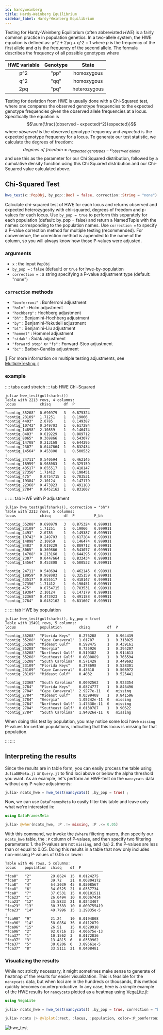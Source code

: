 ```yaml
---
id: hardyweinberg
title: Hardy-Weinberg Equilibrium
sidebar_label: Hardy-Weinberg Equilibrium
---
```


Testing for Hardy-Weinberg Equilibrium (often abbreviated _HWE_) is a fairly common practice in population genetics. In a two-allele system, the HWE equation is defined as: p^2 + 2pq + q^2 = 1
where $p$ is the frequency of the first allele and $q$ is the frequency of the second allele. The formula describes the frequency of all possible genotypes where

| HWE variable | Genotype |    State     |
| :----------: | :------: | :----------: |
|    p^2    |   "pp"   |  homozygous  |
|    q^2    |   "qq"   |  homozygous  |
|    2pq     |   "pq"   | heterozygous |

Testing for deviation from HWE is usually done with a Chi-Squared test, where one compares the observed genotype frequencies to the expected genotype frequencies given the observed allele frequencies at a locus. Specifically the equation is
$$\sum{\frac{(observed - expected)^2}{expected}}$$
where $observed$ is the observed genotype frequency and $expected$ is the expected genotype frequency for a locus. To generate our test statistic, we calculate the degrees of freedom: 
$$degrees\ of\ freedom = n_{expected\ genotypes} - n_{observed\ alleles}$$ 
and use this as the parameter for our Chi Squared distribution, followed by a cumulative density function using this Chi Squared distribution and our Chi-Squared value calculated above.

## Chi-Squared Test

```julia
hwe_test(x::PopObj, by_pop::Bool = false, correction::String = "none")
```

Calculate chi-squared test of HWE for each locus and returns observed and expected heterozygosity with chi-squared, degrees of freedom and p-values for each locus. Use `by_pop = true` to perform this separately for each population (default: by_pop = false) and return a NamedTuple with the names corresponding to the population names. Use `correction =` to specify a P-value correction method for multiple testing (recommended). For convenience, the correction method is appended to the name of the column, so you will always know how those P-values were adjusted.

### arguments

- `x` : the input `PopObj`
- `by_pop =` : `false` (default) or `true` for hwe-by-population
- `correction =`  : a string specifying a P-value adjustment type (default: "none")

### `correction` methods

- `"bonferroni"` : Bonferroni adjustment
- `"holm"` : Holm adjustment
- `"hochberg"` : Hochberg adjustment
- `"bh"` : Benjamini-Hochberg adjustment
- `"by"` : Benjamini-Yekutieli adjustment
- `"bl"`  : Benjamini-Liu adjustment
- `"hommel"` : Hommel adjustment
- `"sidak"` : Šidák adjustment
- `"forward stop"` or `"fs"` : Forward-Stop adjustment
- `"bc"` : Barber-Candès adjustment

:thinking: For more information on multiple testing adjustments, see [MultipleTesting.jl](https://juliangehring.github.io/MultipleTesting.jl/stable/)

### example
:::: tabs card stretch
::: tab HWE Chi-Squared

```
julia> hwe_test(gulfsharks())
Table with 2213 rows, 4 columns:
locus           chisq      df  P
───────────────────────────────────────
"contig_35208"  0.690979   3   0.875324
"contig_23109"  1.71251    1   0.19066
"contig_4493"   2.0785     1   0.149387
"contig_10742"  0.249703   1   0.617284
"contig_14898"  2.10859    1   0.146474
"contig_8483"   0.019229   1   0.889712
"contig_8065"   0.369866   1   0.543077
"contig_14708"  0.213168   1   0.644295
"contig_2307"   0.0447664  1   0.832434
"contig_14564"  0.453808   1   0.500532
⋮
"contig_24711"  0.540694   1   0.462145
"contig_18959"  0.968083   1   0.325159
"contig_43517"  0.655517   1   0.418147
"contig_27356"  1.71412    1   0.190451
"contig_475"    0.0754715  1   0.783531
"contig_19384"  2.10124    1   0.147179
"contig_22368"  0.473923   1   0.491188
"contig_2784"   0.0452162  1   0.831607
```
:::
::: tab HWE with P adjustment
```
julia> hwe_test(gulfsharks(), correction = "bh")
Table with 2213 rows, 5 columns:
locus           chisq      df  P         P_bh
─────────────────────────────────────────────────
"contig_35208"  0.690979   3   0.875324  0.999911
"contig_23109"  1.71251    1   0.19066   0.999911
"contig_4493"   2.0785     1   0.149387  0.999911
"contig_10742"  0.249703   1   0.617284  0.999911
"contig_14898"  2.10859    1   0.146474  0.999911
"contig_8483"   0.019229   1   0.889712  0.999911
"contig_8065"   0.369866   1   0.543077  0.999911
"contig_14708"  0.213168   1   0.644295  0.999911
"contig_2307"   0.0447664  1   0.832434  0.999911
"contig_14564"  0.453808   1   0.500532  0.999911
⋮
"contig_24711"  0.540694   1   0.462145  0.999911
"contig_18959"  0.968083   1   0.325159  0.999911
"contig_43517"  0.655517   1   0.418147  0.999911
"contig_27356"  1.71412    1   0.190451  0.999911
"contig_475"    0.0754715  1   0.783531  0.999911
"contig_19384"  2.10124    1   0.147179  0.999911
"contig_22368"  0.473923   1   0.491188  0.999911
"contig_2784"   0.0452162  1   0.831607  0.999911
```
:::
::: tab HWE by population
```
julia> hwe_test(gulfsharks(), by_pop = true)
Table with 15491 rows, 5 columns:
locus           population        chisq        df  P
───────────────────────────────────────────────────────────
"contig_35208"  "Florida Keys"    0.276208     3   0.964439
"contig_35208"  "Cape Canaveral"  1.01787      1   0.313025
"contig_35208"  "Mideast Gulf"    0.598475     1   0.439161
"contig_35208"  "Georgia"         0.725926     1   0.394207
"contig_35208"  "Northeast Gulf"  0.519382     3   0.914613
"contig_35208"  "Southeast Gulf"  0.0888889    1   0.765594
"contig_35208"  "South Carolina"  0.571429     1   0.449692
"contig_23109"  "Florida Keys"    0.378698     1   0.538301
"contig_23109"  "Cape Canaveral"  0.43618      1   0.508972
"contig_23109"  "Mideast Gulf"    0.4032       1   0.525441
⋮
"contig_22368"  "South Carolina"  0.0092562    1   0.923354
"contig_2784"   "Florida Keys"    0.0374777    1   0.846496
"contig_2784"   "Cape Canaveral"  2.9277e-11   0   missing
"contig_2784"   "Mideast Gulf"    0.0399408    1   0.841596
"contig_2784"   "Georgia"         1.05242e-11  0   missing
"contig_2784"   "Northeast Gulf"  1.47338e-11  0   missing
"contig_2784"   "Southeast Gulf"  0.0138787    1   0.90622
"contig_2784"   "South Carolina"  1.94026e-11  0   missing
```
When doing this test by population, you may notice some loci have `missing` P-values for certain populations, indicating that this locus is missing for that population. 

:::
::::

## Interpreting the results
Since the results are in table form, you can easily process the table using `JuliaDBMeta.jl` or `Query.jl` to find loci above or below the alpha threshold you want. As an example, let's perform an HWE-test on the `nancycats` data without any P-value adjustments:
```julia
julia> ncats_hwe = hwe_test(nancycats() ,by_pop = true) ;
```
Now, we can use `DataFramesMeta` to easily filter this table and leave only what we're interested in:
```julia
using DataFramesMeta

julia> @wher(ncats_hwe, :P .!= missing, :P .<= 0.05)
```
With this command, we invoke the `@where` filtering macro, then specify our `ncats_hwe` table, the `:P` column of P-values, and then specify two filtering parameters: 1. the P-values are not `missing`, and (`&&`) 2. the P-values are less than or equal to 0.05. Doing this results in a table that now only includes non-missing P-values of 0.05 or lower:
```
Table with 46 rows, 5 columns:
locus    population  chisq    df  P
─────────────────────────────────────────────
"fca8"   "2"         29.8624  15  0.0124275
"fca8"   "3"         39.72    21  0.00804172
"fca8"   "4"         64.3039  45  0.0308567
"fca8"   "6"         34.0525  21  0.0357734
"fca8"   "7"         37.6531  15  0.00101511
"fca23"  "1"         26.0494  10  0.00367434
"fca23"  "12"        35.5833  21  0.0243407
"fca23"  "13"        30.3333  10  0.000755419
"fca23"  "14"        49.7996  15  1.29835e-5
⋮
"fca90"  "9"         21.24    10  0.0194808
"fca96"  "14"        58.0854  36  0.0112879
"fca96"  "15"        26.51    15  0.0329918
"fca96"  "2"         92.0716  15  4.06675e-13
"fca37"  "1"         10.1562  3   0.0172836
"fca37"  "3"         13.4815  6   0.0359962
"fca37"  "5"         30.0206  6   3.89561e-5
"fca37"  "8"         33.5111  21  0.0408481
```

### Visualizing the results
While not strictly necessary, it might sometimes make sense to generate of heatmap of the results for easier visualization. This is feasible for the `nancycats` data, but when loci are in the hundreds or thousands, this method quickly becomes counterproductive. In any case, here is a simple example of the HWE results for `nancycats` plotted as a heatmap using [VegaLite.jl](https://github.com/queryverse/VegaLite.jl):
```julia
using VegaLite

julia> ncats_hwe = hwe_test(nancycats() ,by_pop = true, correction = "bonferroni");

julia> ncats |> @vlplot(:rect, :locus, :population, color=:P_bonferroni)
```
![hwe_test](../img/hwe_test.png)


